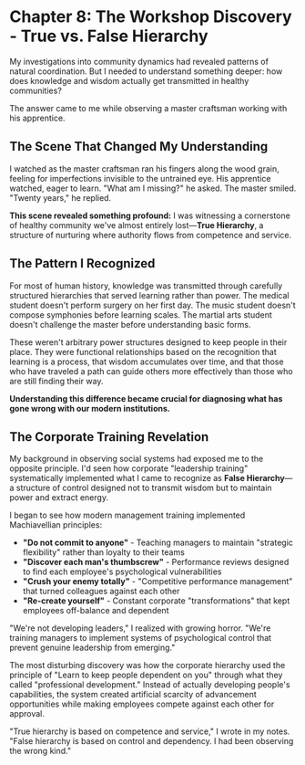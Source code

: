 # Chapter 8: The Workshop Discovery - True vs. False Hierarchy

My investigations into community dynamics had revealed patterns of natural coordination. But I needed to understand something deeper: how does knowledge and wisdom actually get transmitted in healthy communities?

The answer came to me while observing a master craftsman working with his apprentice.

## The Scene That Changed My Understanding

I watched as the master craftsman ran his fingers along the wood grain, feeling for imperfections invisible to the untrained eye. His apprentice watched, eager to learn. "What am I missing?" he asked. The master smiled. "Twenty years," he replied.

**This scene revealed something profound:** I was witnessing a cornerstone of healthy community we've almost entirely lost—**True Hierarchy**, a structure of nurturing where authority flows from competence and service.

## The Pattern I Recognized

For most of human history, knowledge was transmitted through carefully structured hierarchies that served learning rather than power. The medical student doesn't perform surgery on her first day. The music student doesn't compose symphonies before learning scales. The martial arts student doesn't challenge the master before understanding basic forms.

These weren't arbitrary power structures designed to keep people in their place. They were functional relationships based on the recognition that learning is a process, that wisdom accumulates over time, and that those who have traveled a path can guide others more effectively than those who are still finding their way.

**Understanding this difference became crucial for diagnosing what has gone wrong with our modern institutions.**

## The Corporate Training Revelation

My background in observing social systems had exposed me to the opposite principle. I'd seen how corporate "leadership training" systematically implemented what I came to recognize as **False Hierarchy**—a structure of control designed not to transmit wisdom but to maintain power and extract energy.

I began to see how modern management training implemented Machiavellian principles:

- **"Do not commit to anyone"** - Teaching managers to maintain "strategic flexibility" rather than loyalty to their teams
- **"Discover each man's thumbscrew"** - Performance reviews designed to find each employee's psychological vulnerabilities
- **"Crush your enemy totally"** - "Competitive performance management" that turned colleagues against each other
- **"Re-create yourself"** - Constant corporate "transformations" that kept employees off-balance and dependent

"We're not developing leaders," I realized with growing horror. "We're training managers to implement systems of psychological control that prevent genuine leadership from emerging."

The most disturbing discovery was how the corporate hierarchy used the principle of "Learn to keep people dependent on you" through what they called "professional development." Instead of actually developing people's capabilities, the system created artificial scarcity of advancement opportunities while making employees compete against each other for approval.

"True hierarchy is based on competence and service," I wrote in my notes. "False hierarchy is based on control and dependency. I had been observing the wrong kind."
